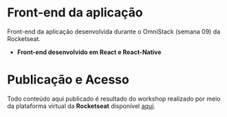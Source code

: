 # Front-end da aplicação

Front-end da aplicação desenvolvida durante o OmniStack (semana  09) da Rocketseat.

- **Front-end desenvolvido em React e React-Native**



# Publicação e Acesso
Todo conteúdo aqui publicado é resultado do workshop realizado por meio da plataforma virtual  da **Rocketseat** disponível [aqui](https://rocketseat.com.br/week-9/aulas).

